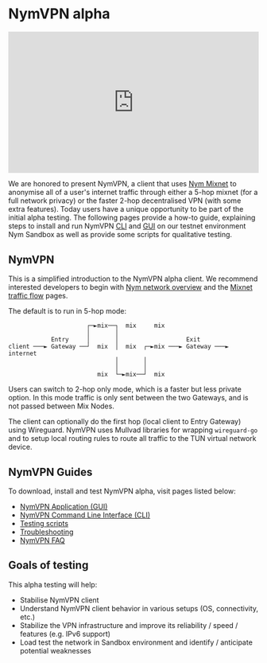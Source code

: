 # NymVPN alpha

<div style="padding:56.25% 0 0 0;position:relative;"><iframe src="https://player.vimeo.com/video/897010658?h=1f55870fe6&amp;badge=0&amp;autopause=0&amp;player_id=0&amp;app_id=58479" frameborder="0" allow="autoplay; fullscreen; picture-in-picture" style="position:absolute;top:0;left:0;width:100%;height:100%;" title="NYMVPN alpha demo 37C3"></iframe></div><script src="https://player.vimeo.com/api/player.js"></script>

We are honored to present NymVPN, a client that uses [Nym Mixnet](https://nymtech.net) to anonymise all of a user's internet traffic through either a 5-hop mixnet (for a full network privacy) or the faster 2-hop decentralised VPN (with some extra features). Today users have a unique opportunity to be part of the initial alpha testing. The following pages provide a how-to guide, explaining steps to install and run NymVPN [CLI](cli.md) and [GUI](gui.md) on our testnet environment Nym Sandbox as well as provide some scripts for qualitative testing.

## NymVPN

This is a simplified introduction to the NymVPN alpha client. We recommend interested developers to begin with [Nym network overview](https://nymtech.net/docs/architecture/network-overview.html) and the [Mixnet traffic flow](https://nymtech.net/docs/architecture/traffic-flow.html) pages.

The default is to run in 5-hop mode:

```
                      ┌─►mix──┐  mix     mix
                      │       │
            Entry     │       │                   Exit
client ───► Gateway ──┘  mix  │  mix  ┌─►mix ───► Gateway ───► internet
                              │       │
                              │       │
                         mix  └─►mix──┘  mix
```

Users can switch to 2-hop only mode, which is a faster but less private option. In this mode traffic is only sent between the two Gateways, and is not passed between Mix Nodes.

The client can optionally do the first hop (local client to Entry Gateway) using Wireguard. NymVPN uses Mullvad libraries for wrapping `wireguard-go` and to setup local routing rules to route all traffic to the TUN virtual network device.

## NymVPN Guides

To download, install and test NymVPN alpha, visit pages listed below:

* [NymVPN Application (GUI)](gui.md)
* [NymVPN Command Line Interface (CLI)](cli.md)
* [Testing scripts](testing.md)
* [Troubleshooting](troubleshooting.md)
* [NymVPN FAQ](faq.md)


## Goals of testing

This alpha testing will help:

* Stabilise NymVPN client
* Understand NymVPN client behavior in various setups (OS, connectivity, etc.)
* Stabilize the VPN infrastructure and improve its reliability / speed / features (e.g. IPv6 support)
* Load test the network in Sandbox environment and identify / anticipate potential weaknesses


